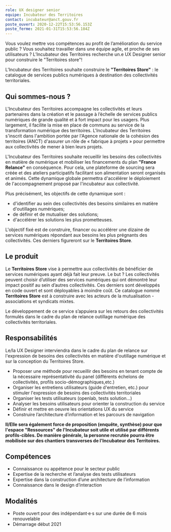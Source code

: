 ```yaml
---
role: UX designer senior
equipe: Incubateur des Territoires
contact: incubateur@anct.gouv.fr
poste_ouvert: 2020-12-22T15:53:56.153Z
poste_ferme: 2021-01-31T15:53:56.184Z
---
```

Vous voulez mettre vos compétences au profit de l’amélioration du service public ? Vous souhaitez travailler dans une équipe agile, et proche de ses utilisateurs ? L’Incubateur des Territoires recherche un.e UX Designer senior pour construire le "Territoires store"!

L’Incubateur des Territoires souhaite construire le **"Territoires Store"** : le catalogue de services publics numériques à destination des collectivités territoriales.

## Qui sommes-nous ?
L'Incubateur des Territoires accompagne les collectivités et leurs partenaires dans la création et le passage à l’échelle de services publics numériques de grande qualité et à fort impact pour les usagers. Plus largement, il facilite la mise en place de communs au service de la transformation numérique des territoires. L'Incubateur des Territoires s'inscrit dans l'ambition portée par l'Agence nationale de la cohésion des territoires (ANCT) d'assurer un rôle de « fabrique à projets » pour permettre aux collectivités de mener à bien leurs projets.

L'Incubateur des Territoires souhaite recueillir les besoins des collectivités en matière de numérique et mobiliser les financements du plan **"France Relance"** en conséquence. Pour cela, une plateforme de sourcing sera créée et des ateliers participatifs facilitant son alimentation seront organisés et animés. Cette dynamique globale permettra d'accélérer le déploiement de l'accompagnement proposé par l'incubateur aux collectivité. 

Plus précisément, les objectifs de cette dynamique sont :
- d'identifier au sein des collectivités des besoins similaires en matière d'outillages numériques;
- de définir et de mutualiser des solutions;
- d'accélérer les solutions les plus prometteuses.

L'objectif fixé est de construire, financer ou accélérer une dizaine de services numériques répondant aux besoins les plus prégnants des collectivités. Ces derniers figureront sur le **Territoires Store**.

## Le produit
Le **Territoires Store** vise à permettre aux collectivités de bénéficier  de services numériques ayant déjà fait leur preuve. Le but ? Les collectivités peuvent choisir  d’utiliser des services numériques qui ont démontré leur impact positif au sein d’autres collectivités. Ces derniers sont développés en code ouvert et sont déployables à moindre coût.  Ce catalogue nommé **Territoires Store** est à construire avec les acteurs de la mutualisation -  associations et syndicats mixtes.

Le développement de ce service s’appuiera sur les retours des collectivités formulés dans le cadre du plan de relance outillage numérique des collectivités territoriales. 

## Responsabilités

Le/la UX Designer interviendra dans le cadre du plan de relance sur l'expression de besoins des collectivités en matière d'outillage numérique et sur la conception du Territoires Store.

- Proposer une méthode pour recueillir des besoins en tenant compte de la nécessaire représentativité du panel (différents échelons de collectivités, profils socio-démographiques,etc.)
- Organiser les entretiens utilisateurs (guide d'entretien, etc.) pour stimuler l'expression de besoins des collectivités territoriales
- Organiser les tests utilisateurs (openlab, tests solution…)
- Analyser les besoins utilisateurs pour orienter la construction du service
- Définir et mettre en oeuvre les orientations UX du service
- Construire l’architecture d’information et les parcours de navigation

**Il/Elle sera également force de proposition (enquête, synthèse) pour que l'espace "Ressources" de l'Incubateur soit utile et utilisé par différents profils-cibles. De manière générale, la personne recrutée pourra être mobilisée sur des chantiers transverses de l'Incubateur des Territoires.**

## Compétences

- Connaissance ou appétence pour le secteur public
- Expertise de la recherche et l’analyse des tests utilisateurs
- Expertise dans la construction d’une architecture de l’information
- Connaissance dans le design d’interaction

## Modalités

- Poste ouvert pour des indépendant·e·s sur une durée de 6 mois renouvelable
- Démarrage début 2021